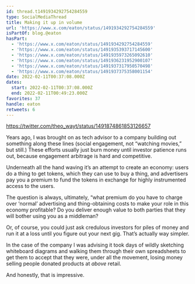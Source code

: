 ```yaml
---
id: thread.t1491934292754284559
type: SocialMediaThread
title: Making it up in volume
url: 'https://www.x.com/eaton/status/1491934292754284559'
isPartOf: blog.@eaton
hasPart:
  - 'https://www.x.com/eaton/status/1491934292754284559'
  - 'https://www.x.com/eaton/status/1491935393717145600'
  - 'https://www.x.com/eaton/status/1491935973265092610'
  - 'https://www.x.com/eaton/status/1491936231952900107'
  - 'https://www.x.com/eaton/status/1491937317950570498'
  - 'https://www.x.com/eaton/status/1491937375358001154'
date: 2022-02-11T00:37:08.000Z
dates:
  start: 2022-02-11T00:37:08.000Z
  end: 2022-02-11T00:49:23.000Z
favorites: 37
handle: eaton
retweets: 6
---
```

https://twitter.com/theo_wayt/status/1491874861853126657

Years ago, I was brought on as tech advisor to a company building out something along these lines (social engagement, not “watching movies,” but still.) These efforts usually just burn money until investor patience runs out, because engagement arbitrage is hard and competitive.

Underneath all the hand waving it’s an attempt to create an economy: users do a thing to get tokens, which they can use to buy a thing, and advertisers pay you a premium to fund the tokens in exchange for highly instrumented access to the users.

The question is always, ultimately, “what premium do you have to charge over ‘normal’ advertising and thing-obtaining costs to make your role in this economy profitable? Do you deliver enough value to both parties that they will bother using you as a middleman?

Or, of course, you could just ask credulous investors for piles of money and run it at a loss until you figure out your next gig. That’s actually way simpler.

In the case of the company I was advising it took days of wildly sketching whiteboard diagrams and walking them through their own spreadsheets to get them to accept that they were, under all the movement, losing money selling people donated products at *above* retail.

And honestly, that is impressive.
